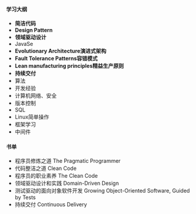 #### 学习大纲

- **简洁代码**
- **Design Pattern**
- **领域驱动设计**
- JavaSe
- **Evolutionary Architecture演进式架构**
- **Fault Tolerance Patterns容错模式**
- **Lean manufacturing principles精益生产原则**
- **持续交付**
- 算法
- 开发经验
- 计算机网络、安全
- 版本控制
- SQL
- Linux简单操作
- 框架学习
- 中间件

#### 书单

- 程序员修炼之道 The Pragmatic Programmer
- 代码整洁之道 Clean Code
- 程序员的职业素养 The Clean Code
- 领域驱动设计和实践 Domain-Driven Design
- 测试驱动的面向对象软件开发 Growing Object-Oriented Software, Guided by Tests
- 持续交付 Continuous Delivery